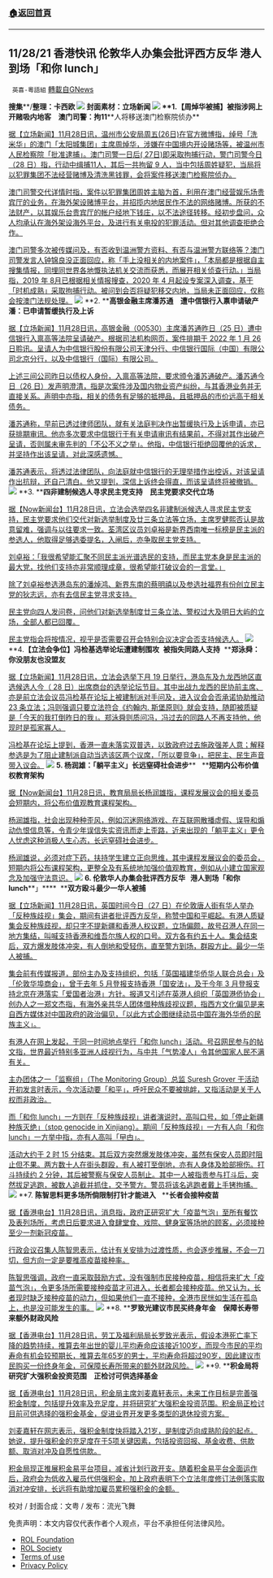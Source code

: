###  [:house:返回首頁](https://github.com/ourhimalayas/txt)
---


## 11/28/21 香港快讯 伦敦华人办集会批评西方反华 港人到场「和你 lunch」
` 英喜-粵語組` [轉載自GNews](https://gnews.org/zh-hans/1703278/)

**搜集****/****整理：卡西欧**
![](https://assets.gnews.org/wp-content/uploads/2021/11/1128fenmian.jpg)
封面素材：立场新闻
![](https://assets.gnews.org/wp-content/uploads/2021/11/Screen-Shot-2021-11-28-at-10.01.22-AM.png)
**1.****【周焯华被捕】被指涉网上开赌吸内地客　澳门司警：拘****11****人将移送澳门检察院侦办**

[据【立场新闻】11月28日讯，温州市公安局周五(26日)在官方微博指，绰号「洗米华」的澳门「太阳城集团」主席周焯华，涉嫌在中国境内开设赌场等，被温州市人民检察院「批准逮捕」。澳门司警一日后( 27日)即采取拘捕行动，警门司警今日（28 日）指，行动中缉捕11人，其后一共拘留 9 人，当中包括周姓疑犯，当局将以犯罪集团不法经营赌博及清洗黑钱罪，会将案件移送澳门检察院侦办。](https://www.thestandnews.com/society/周焯華被捕被指涉網上開賭吸內地客-澳門司警拘11人將移送澳門檢察院偵辦)

[澳门司警交代详情时指，案件以犯罪集团周姓主脑为首，利用在澳门经营娱乐场贵宾厅的业务，在海外架设赌博平台，并招揽内地居民作不法的网络赌博。所获的不法财产，以其娱乐台贵宾厅的帐户经地下钱庄，以不法途径转移。经初步盘问，众人均承认在海外架设海外平台，及进行有关电投的犯罪活动。但对其他调查拒绝合作。](https://www.thestandnews.com/society/周焯華被捕被指涉網上開賭吸內地客-澳門司警拘11人將移送澳門檢察院偵辦)

[澳门司警多次被传媒问及，有否收到温洲警方资料、有否与温洲警方联络等？澳门司警发言人钟锦良没正面回应，称「手上没相关的内地案件」，「本局都是根据自主搜集情报，同埋同世界各地慨执法机关交流而获悉，而展开相关侦查行动。」当局指，2019 年 8月已根据相关情报搜查，2020 年 4 月起设专案深入调查，基于「时机成熟」采取拘捕行动。被问到会否将疑犯移交内地，当局未正面回应，仅称会按澳门法规处理。](https://www.thestandnews.com/society/周焯華被捕被指涉網上開賭吸內地客-澳門司警拘11人將移送澳門檢察院偵辦)
![](https://assets.gnews.org/wp-content/uploads/2021/11/Screen-Shot-2021-11-28-at-10.01.31-AM.png)
**2. ****高银金融主席潘苏通　遭中信银行入禀申请破产　潘：已申请暂缓执行及上诉**

[据【立场新闻】11月28日讯，高银金融（00530）主席潘苏通昨日（25 日）遭中信银行入禀高等法院呈请破产。根据司法机构网页，案件排期于 2022 年 1 月 26 日聆讯。呈请人为中信银行股份有限公司天津分行、中信银行国际（中国）有限公司北京分行，以及中信银行（国际）有限公司。](https://www.thestandnews.com/court/ab_高銀金融主席潘蘇通-遭中信銀行入稟申請破產-潘已申請暫緩執行及上訴)

[上述三间公司昨日以债权人身份，入禀高等法院，要求颁令潘苏通破产。潘苏通今日（26 日）发声明澄清，指是次案件涉及国内物业资产纠纷，与其香港业务并无直接关系。声明中亦指，相关的债务有足够的抵押品，且抵押品的市价远高于相关债务。](https://www.thestandnews.com/court/ab_高銀金融主席潘蘇通-遭中信銀行入稟申請破產-潘已申請暫緩執行及上訴)

[潘苏通称，早前已透过律师团队，就有关法庭判决作出暂缓执行及上诉申请，亦已获排期审讯。他亦多次要求中信银行于有关申请审讯有结果前，不得对其作出破产呈请，否则属未审先判的「不公不义之举」。他指，中信银行拒绝回覆他的诉求，并坚持作出该呈请，对此深感遗憾。](https://www.thestandnews.com/court/ab_高銀金融主席潘蘇通-遭中信銀行入稟申請破產-潘已申請暫緩執行及上訴)

[潘苏通表示，将透过法律团队，向法庭就中信银行的无理举措作出控诉，对该呈请作出抗辩，还自己清白。他又提到，深信上诉终会得直，而该呈请终将被撤销。](https://www.thestandnews.com/court/ab_高銀金融主席潘蘇通-遭中信銀行入稟申請破產-潘已申請暫緩執行及上訴)
![](https://assets.gnews.org/wp-content/uploads/2021/11/Screen-Shot-2021-11-28-at-10.01.40-AM.png)
**3. ****四非建制候选人寻求民主党支持　民主党要求交代立场**

[据【Now新闻台】11月28日讯，立法会选举四名非建制派候选人寻求民主党支持，民主党要求他们交代对新选举制度及廿三条立法等立场，主席罗健熙否认是故意留难，强调与以往要求一致。荃湾区议员刘卓裕是新界西南唯一标榜是民主派的参选人，他取得足够选委提名，入闸后，亦争取民主党支持。](https://news.now.com/home/local/player?newsId=458128)

[刘卓裕：「我很希望能汇聚不同民主派光谱选民的支持，而民主党本身是民主派的最大党，找他们支持亦非常顺理成章，很希望能打破议会的一言堂。」](https://news.now.com/home/local/player?newsId=458128)

[除了刘卓裕参选港岛东的潘焯鸿、新界东南的蔡明禧以及参选社福界有份创立民主党的狄志远，亦有去信民主党寻求支持。](https://news.now.com/home/local/player?newsId=458128)

[民主党向四人发问卷，问他们对新选举制度廿三条立法、警权过大及明日大屿的立场，全部人都已回覆。](https://news.now.com/home/local/player?newsId=458128)

[民主党指会将按情况，视乎是否需要召开会特别会议决定会否支持候选人。](https://news.now.com/home/local/player?newsId=458128)
![](https://assets.gnews.org/wp-content/uploads/2021/11/Screen-Shot-2021-11-28-at-10.01.48-AM.png)
**4.****【立法会争位】冯检基选举论坛遭建制围攻****  ****被指失同路人支持****  ****郑泳舜：你没朋友也没盟友**

[据【立场新闻】11月28日讯，立法会选举下月 19 日举行，港岛东及九龙西地区直选候选人今（ 28 日）出席商台的选举论坛节目。其中出战九龙西的民协前主席、亦是前立法会议员冯检基在论坛上被建制派对手问及，进入议会会否承诺协助推动 23 条立法；冯则强调只要立法符合《约翰内. 斯堡原则》就会支持，随即被质疑是「今天的我打倒昨日的我」。郑泳舜则质问冯，冯过去的同路人不再支持他，他现时是孤家寡人。](https://www.thestandnews.com/politics/立法會爭位馮檢基選舉論壇遭建制圍攻-被指失同路人支持-鄭泳舜你冇朋友冇盟友)

[冯检基在论坛上提到，香港一直未落实双普选，以致政府过去施政强差人意；解释参选是为了阻止建制派自动当选该区两个议席，「所以要竞争」，把民主、民生声音带入议会。](https://www.thestandnews.com/politics/立法會爭位馮檢基選舉論壇遭建制圍攻-被指失同路人支持-鄭泳舜你冇朋友冇盟友)
![](https://assets.gnews.org/wp-content/uploads/2021/11/Screen-Shot-2021-11-28-at-10.01.57-AM.png)
**5. ****杨润雄：「躺平主义」长****远窒碍社会进步****   ****短期内公布价值权教育架构**

[据【Now新闻台】11月28日讯，教育局局长杨润雄指，课程发展议会的相关委员会短期内，将公布价值观教育课程架构。](https://news.now.com/home/local/player?newsId=458162)

[杨润雄指，社会出现种种歪风，例如沉迷网络游戏、在互联网散播虚假、误导和煽动仇恨信息等，令青少年误信失实资讯而走上歪路，近来出现的「躺平主义」更令人忧虑这种消极人生心态，长远窒碍社会进步。](https://news.now.com/home/local/player?newsId=458162)

[杨润雄说，必须对症下药，扶持学生建立正向思维，其中课程发展议会的委员会，短期内将公布课程架构，更整全及有系统地加强价值观教育，例如从小建立国家观念及加强守法意识。](https://news.now.com/home/local/player?newsId=458162)
![](https://assets.gnews.org/wp-content/uploads/2021/11/Screen-Shot-2021-11-28-at-10.02.06-AM.png)
**6. ****伦敦华人办集会批评西方反华****   ****港人到场「和你**** lunch****」****  ****双方殴斗最少一华人被捕**

[据【立场新闻】11月28日讯，英国时间今日（27 日）在伦敦唐人街有华人举办「反种族歧视」集会，期间有讲者批评西方反华，称赞中国和平崛起。有港人质疑集会反种族歧视，却只字不提新疆和香港人权议题，立场偏颇，故号召港人在同一地方集结，叫喊支持香港和维吾尔族人权的口号。双方各有约五十人。集会结束后，双方爆发肢体冲突，有人倒地和受轻伤，直至警方到场，群殴方止。最少一华人被捕。](https://www.thestandnews.com/international/倫敦華人辦集會批評西方反華-港人到場和你-lunch-雙方毆鬥最少一華人被捕)

[集会前有传媒报道，部份主办及支持组织，包括「英国福建华侨华人联合总会」及「伦敦华埠商会」，曾于去年 5 月登报支持香港「国安法」，及于今年 3 月登报支持北京在港落实「爱国者治港」方针。报道又引述在英港人组织「英国港侨协会」创办人之一郑文杰指，有海外亲共华人团体借种族歧视议题，指西方文化偏见是来自西方媒体对中国政府的政治偏见，「以此方式企图继续动员中国在海外华侨的民族主义」。](https://www.thestandnews.com/international/倫敦華人辦集會批評西方反華-港人到場和你-lunch-雙方毆鬥最少一華人被捕)

[有港人在网上发起，于同一时间地点举行「和你 lunch」活动。号召网民参与的帖文指，世界最近特别多亚洲人歧视行为，与中共「气势凌人」令其他国家人民不满有关。](https://www.thestandnews.com/international/倫敦華人辦集會批評西方反華-港人到場和你-lunch-雙方毆鬥最少一華人被捕)

[主办团体之一「监察组」（The Monitoring Group）总监 Suresh Grover 于活动开初发言时表示，今次活动要「和平」，呼吁民众不要被挑衅，又指活动是关于人权而非政治。](https://www.thestandnews.com/international/倫敦華人辦集會批評西方反華-港人到場和你-lunch-雙方毆鬥最少一華人被捕)

[而「和你 lunch」一方则在「反种族歧视」讲者演说时，高叫口号，如「停止新疆种族灭绝」（stop genocide in Xinjiang）。期间「反种族歧视」一方有人向「和你 lunch」一方举中指，亦有人高叫「曱甴」。](https://www.thestandnews.com/international/倫敦華人辦集會批評西方反華-港人到場和你-lunch-雙方毆鬥最少一華人被捕)

[活动大约于 2 时 15 分结束。其后双方突然爆发肢体冲突，虽然有保安人员即时阻止但不果。两方数十人在街头群殴，有人被打至倒地，亦有人身体及脸部擦伤。打斗持续约 2 分钟，其后被警察与保安人员制止。其中一人被指责参与打斗后，突然拔足逃跑，被数人追截并抓住，交予警方。警员将该名逃跑者戴上手铐拘捕。](https://www.thestandnews.com/international/倫敦華人辦集會批評西方反華-港人到場和你-lunch-雙方毆鬥最少一華人被捕)
![](https://assets.gnews.org/wp-content/uploads/2021/11/Screen-Shot-2021-11-28-at-10.02.19-AM.png)
**7. ****陈智思料更多场所倘限制打针才能进入****   ****长者会接种疫苗**

[据【香港电台】11月28日讯，消息指，政府正研究扩大「疫苗气泡」至所有餐饮及表列场所，考虑日后要求进入食肆堂食、戏院、健身室等场地的顾客，必须接种至少一剂新冠疫苗。](https://news.rthk.hk/rthk/ch/component/k2/1621778-20211128.htm)

[行政会议召集人陈智思表示，估计有关安排为过渡性质，也会逐步推展，不会一刀切，但方向一定是要推高疫苗接种率。](https://news.rthk.hk/rthk/ch/component/k2/1621778-20211128.htm)

[陈智思强调，政府一直采取鼓励方式，没有强制市民接种疫苗，相信将来扩大「疫苗气泡」，令更多场所需要接种疫苗才可进入，长者都会接种疫苗。他又认为，长者现时缺乏接种疫苗的动力，但如果他们一直不接种，全港市民恍如生活在孤岛上，也是没可能发生的事。](https://news.rthk.hk/rthk/ch/component/k2/1621778-20211128.htm)
![](https://assets.gnews.org/wp-content/uploads/2021/11/Screen-Shot-2021-11-28-at-10.02.29-AM.png)
**8. ****罗致光建议市民买终身年金　保障长寿带来额外财政风险**

[据【香港电台】11月28日讯，劳工及福利局局长罗致光表示，假设本港死亡率下降的趋势持续，推算去年出世的婴儿平均寿命应该接近100岁，而现今市民的平均寿命有机会较预期长，推算去年65岁的男士，平均寿命将超过90岁，因此建议市民购买一份终身年金，可保障长寿所带来的额外财政风险。](https://news.rthk.hk/rthk/ch/component/k2/1621766-20211128.htm)
![](https://assets.gnews.org/wp-content/uploads/2021/11/Screen-Shot-2021-11-28-at-10.02.37-AM.png)
**9. ****积金局将研究扩大强积金投资范围　正检讨可供选择基金**

[据【香港电台】11月28日讯，积金局主席刘麦嘉轩表示，未来工作目标是完善强积金制度，包括提升效率及充足度，并将研究扩大强积金投资范围。积金局正检讨目前可供选择的强积金基金，促进业界开发更多类型的退休投资方案。](https://news.rthk.hk/rthk/ch/component/k2/1621761-20211128.htm)

[刘麦嘉轩在网志表示，强积金制度快将踏入21岁，是制度迈向成熟阶段的起点。她说，提升强积金的充足度在于5项关键因素，包括投资回报、基金收费、供款额、取消对冲及自愿性供款。](https://news.rthk.hk/rthk/ch/component/k2/1621761-20211128.htm)

[积金局现正推展积金易平台项目，减省计划行政开支。随着积金易平台全面运作后，政府会为低收入雇员代供强积金，加上政府表明下个立法年度修订法例落实取消对冲安排，长远将有助增加雇员累积强积金的金额。](https://news.rthk.hk/rthk/ch/component/k2/1621761-20211128.htm)

校对 / 封面合成：文粤 / 发布：流光飞舞

 

免责声明：本文内容仅代表作者个人观点，平台不承担任何法律风险。

- [ROL Foundation](https://rolfoundation.org/)
- [ROL Society](https://rolsociety.org/)
- [Terms of use](https://gnews.org/terms-of-use-3/)
- [Privacy Policy](https://gnews.org/privacy-policy/)
